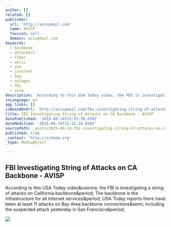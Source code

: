 ```yaml
---
author: []
related: []
publisher:
  url: 'http://avispmail.com'
  name: AVISP
  favicon: null
  domain: avispmail.com
keywords:
  - backbone
  - attackers
  - fiber
  - optic
  - usa
  - internet
  - bay
  - outages
  - fbi
  - area
description: 'According to this USA Today video, the FBI is investigating a string of attacks on California backbone. The backbone is the infrastructure for all internet services. USA Today reports there have been at least 11 attacks on Bay Area backbone connections; including the suspected attack yesterday in San Francisco.'
inLanguage: en
app_links: []
isBasedOnUrl: 'http://avispmail.com/fbi-investigating-string-of-attacks-on-ca-backbone/'
title: FBI Investigating String of Attacks on CA Backbone - AVISP
datePublished: '2015-08-24T21:31:38.650Z'
dateModified: '2015-08-24T21:31:38.650Z'
sourcePath: _posts/2015-08-24-fbi-investigating-string-of-attacks-on-ca-backbone-avisp.md
published: true
_context: 'http://schema.org'
_type: MediaObject

---
```

<article style=""><h1>FBI Investigating String of Attacks on CA Backbone - AVISP</h1><p>According to this USA Today video&amp;comma; the FBI is investigating a string of attacks on California backbone&amp;period; The backbone is the infrastructure for all internet services&amp;period; USA Today reports there have been at least 11 attacks on Bay Area backbone connections&amp;semi; including the suspected attack yesterday in San Francisco&amp;period;</p><img src="http://avispmail.com/wp-content/uploads/2015/05/78-labeled.jpg" /></article>